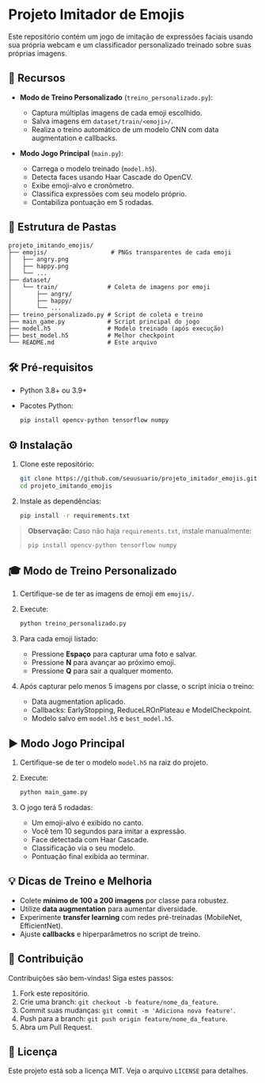 # Projeto Imitador de Emojis

Este repositório contém um jogo de imitação de expressões faciais usando sua própria webcam e um classificador personalizado treinado sobre suas próprias imagens.

## 🚀 Recursos

* **Modo de Treino Personalizado** (`treino_personalizado.py`):

  * Captura múltiplas imagens de cada emoji escolhido.
  * Salva imagens em `dataset/train/<emoji>/`.
  * Realiza o treino automático de um modelo CNN com data augmentation e callbacks.

* **Modo Jogo Principal** (`main.py`):

  * Carrega o modelo treinado (`model.h5`).
  * Detecta faces usando Haar Cascade do OpenCV.
  * Exibe emoji-alvo e cronômetro.
  * Classifica expressões com seu modelo próprio.
  * Contabiliza pontuação em 5 rodadas.

## 📁 Estrutura de Pastas

```
projeto_imitando_emojis/
├── emojis/                  # PNGs transparentes de cada emoji
│   ├── angry.png
│   ├── happy.png
│   └── ...
├── dataset/
│   └── train/              # Coleta de imagens por emoji
│       ├── angry/
│       ├── happy/
│       └── ...
├── treino_personalizado.py # Script de coleta e treino
├── main_game.py            # Script principal do jogo
├── model.h5                # Modelo treinado (após execução)
├── best_model.h5           # Melhor checkpoint
└── README.md               # Este arquivo
```

## 🛠️ Pré-requisitos

* Python 3.8+ ou 3.9+
* Pacotes Python:

  ```bash
  pip install opencv-python tensorflow numpy
  ```

## ⚙️ Instalação

1. Clone este repositório:

   ```bash
   git clone https://github.com/seuusuario/projeto_imitador_emojis.git
   cd projeto_imitando_emojis
   ```
2. Instale as dependências:

   ```bash
   pip install -r requirements.txt
   ```

> **Observação:** Caso não haja `requirements.txt`, instale manualmente:
>
> ```bash
> pip install opencv-python tensorflow numpy
> ```

## 🎓 Modo de Treino Personalizado

1. Certifique-se de ter as imagens de emoji em `emojis/`.
2. Execute:

   ```bash
   python treino_personalizado.py
   ```
3. Para cada emoji listado:

   * Pressione **Espaço** para capturar uma foto e salvar.
   * Pressione **N** para avançar ao próximo emoji.
   * Pressione **Q** para sair a qualquer momento.
4. Após capturar pelo menos 5 imagens por classe, o script inicia o treino:

   * Data augmentation aplicado.
   * Callbacks: EarlyStopping, ReduceLROnPlateau e ModelCheckpoint.
   * Modelo salvo em `model.h5` e `best_model.h5`.

## ▶️ Modo Jogo Principal

1. Certifique-se de ter o modelo `model.h5` na raiz do projeto.
2. Execute:

   ```bash
   python main_game.py
   ```
3. O jogo terá 5 rodadas:

   * Um emoji-alvo é exibido no canto.
   * Você tem 10 segundos para imitar a expressão.
   * Face detectada com Haar Cascade.
   * Classificação via o seu modelo.
   * Pontuação final exibida ao terminar.

## 💡 Dicas de Treino e Melhoria

* Colete **mínimo de 100 a 200 imagens** por classe para robustez.
* Utilize **data augmentation** para aumentar diversidade.
* Experimente **transfer learning** com redes pré-treinadas (MobileNet, EfficientNet).
* Ajuste **callbacks** e hiperparâmetros no script de treino.

## 🤝 Contribuição

Contribuições são bem-vindas! Siga estes passos:

1. Fork este repositório.
2. Crie uma branch: `git checkout -b feature/nome_da_feature`.
3. Commit suas mudanças: `git commit -m 'Adiciona nova feature'`.
4. Push para a branch: `git push origin feature/nome_da_feature`.
5. Abra um Pull Request.

## 📝 Licença

Este projeto está sob a licença MIT. Veja o arquivo `LICENSE` para detalhes.
